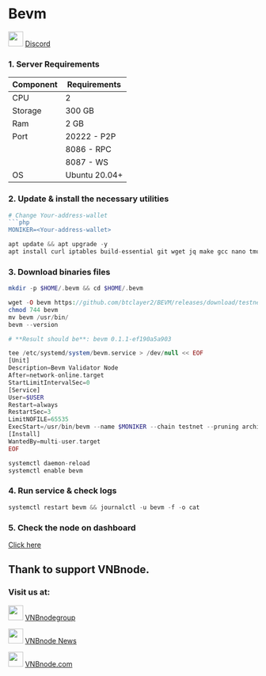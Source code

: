# Bevm
<img src="https://github.com/vnbnode/VNBnode-Guides/assets/76662222/7724db8a-a28e-452b-8431-ed5a748ba9bd" width="30"/> <a href="https://discord.gg/uBnrqrHBhD" target="_blank">Discord</a>
### 1. Server Requirements
| Component   |  Requirements  |
|-------------|----------------|
| CPU         | 2              |
| Storage     | 300 GB         |
| Ram         | 2 GB           |
| Port        | 20222 - P2P    |
|             | 8086 - RPC     |
|             | 8087 - WS      |
| OS          | Ubuntu 20.04+  |
### 2. Update & install the necessary utilities
```php
# Change Your-address-wallet
```php
MONIKER=<Your-address-wallet>
```
```php
apt update && apt upgrade -y
apt install curl iptables build-essential git wget jq make gcc nano tmux htop nvme-cli pkg-config libssl-dev libleveldb-dev libgmp3-dev tar clang bsdmainutils ncdu unzip llvm libudev-dev make protobuf-compiler -y
```
### 3. Download binaries files
```php
mkdir -p $HOME/.bevm && cd $HOME/.bevm
```
```php
wget -O bevm https://github.com/btclayer2/BEVM/releases/download/testnet-v0.1.1/bevm-v0.1.1-ubuntu20.04
chmod 744 bevm
mv bevm /usr/bin/
bevm --version
```
```php
# **Result should be**: bevm 0.1.1-ef190a5a903
```
```php
tee /etc/systemd/system/bevm.service > /dev/null << EOF
[Unit]
Description=Bevm Validator Node
After=network-online.target
StartLimitIntervalSec=0
[Service]
User=$USER
Restart=always
RestartSec=3
LimitNOFILE=65535
ExecStart=/usr/bin/bevm --name $MONIKER --chain testnet --pruning archive --telemetry-url "wss://telemetry.polkadot.io/submit 0"
[Install]
WantedBy=multi-user.target
EOF
```
```php
systemctl daemon-reload
systemctl enable bevm
```
### 4. Run service & check logs
```php
systemctl restart bevm && journalctl -u bevm -f -o cat
```
### 5. Check the node on dashboard
[Click here](https://telemetry.bevm.io/#/0x41cfeafc7177775a0e838b3725a0178b89ebf5dde1b5f766becbf975a24e297b) 

## Thank to support VNBnode.
### Visit us at:

<img src="https://user-images.githubusercontent.com/50621007/183283867-56b4d69f-bc6e-4939-b00a-72aa019d1aea.png" width="30"/> <a href="https://t.me/VNBnodegroup" target="_blank">VNBnodegroup</a>

<img src="https://user-images.githubusercontent.com/50621007/183283867-56b4d69f-bc6e-4939-b00a-72aa019d1aea.png" width="30"/> <a href="https://t.me/Vnbnode" target="_blank">VNBnode News</a>

<img src="https://github.com/vnbnode/binaries/blob/main/Logo/VNBnode.jpg" width="30"/> <a href="https://VNBnode.com" target="_blank">VNBnode.com</a>
